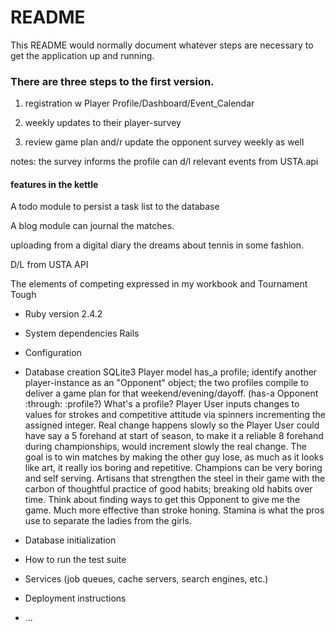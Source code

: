 # README

This README would normally document whatever steps are necessary to get the
application up and running.


### There are three steps to the first version. 

1) registration w Player Profile/Dashboard/Event_Calendar

2) weekly updates to their player-survey

3) review game plan and/r update the opponent survey weekly as well

notes: the survey informs the profile
can d/l relevant events from USTA.api


#### features in the kettle

A todo module to persist a task list to the database

A blog module can journal the matches. 

uploading from a digital diary the dreams about tennis in some fashion. 

D/L from USTA API

The elements of competing expressed in my workbook and Tournament Tough







* Ruby version 2.4.2

* System dependencies Rails

* Configuration

* Database creation SQLite3  Player model has_a profile; identify another player-instance as an "Opponent" object; the two profiles compile to deliver a game plan for that weekend/evening/dayoff. (has-a Opponent :through: :profile?) What's a profile? Player User inputs changes to values for strokes and competitive attitude via spinners incrementing the assigned integer. Real change happens slowly so the Player User could have say a 5 forehand at start of season, to make it a reliable 8 forehand during championships, would increment slowly the real change. The goal is to win matches by making the other guy lose, as much as it looks like art, it really ios boring and repetitive. Champions can be very boring and self serving. Artisans that strengthen the steel in their game with the carbon of thoughtful practice of good habits; breaking old habits over time. Think about finding ways to get this Opponent to give me the game. Much more effective than stroke honing. Stamina is what the pros use to separate the ladies from the girls.  

* Database initialization

* How to run the test suite

* Services (job queues, cache servers, search engines, etc.)

* Deployment instructions

* ...
